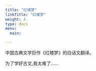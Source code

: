 ```yaml
---
title: "红楼梦"
linkTitle: "红楼梦"
weight: 4
type: docs
menu:
  main:

---
```

中国古典文学巨作《红楼梦》的白话文翻译。

为了学好古文,我太难了……